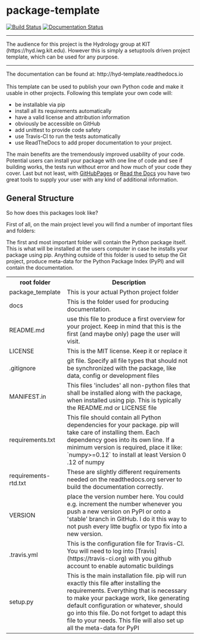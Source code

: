 # package-template

[![Build Status](https://travis-ci.org/KIT-HYD/package-template.svg?branch=master)](https://travis-ci.org/KIT-HYD/package-template)
[![Documentation Status](https://readthedocs.org/projects/hyd-template/badge/?version=latest)](http://hyd-template.readthedocs.io/en/latest/?badge=latest)

<hr>
The audience for this project is the 
Hydrology group at KIT (https://hyd.iwg.kit.edu). However this is simply a 
setuptools driven project template, which can be used for any purpose.
<hr>
The documentation can be found at: http://hyd-template.readthedocs.io <br>
<br>
This template can be used to publish your own Python code and make it usable 
in other projects. Following this template your own code will:

  * be installable via pip
  * install all its requirements automatically
  * have a valid license and attribution information
  * obviously be accessible on GitHub
  * add unittest to provide code safety
  * use Travis-CI to run the tests automatically
  * use ReadTheDocs to add proper documentation to your project.
  
The main benefits are the tremendously improved usability of your code. 
Potential users can install your package with one line of code and see if 
building works, the tests run without error and how much of your code they 
cover. Last but not least, with [GitHubPages](https://pages.github.com) 
or [Read the Docs](https://readthedocs.org) you have two great tools to 
supply your user with any kind of additional information.

## General Structure

So how does this packages look like? 

First of all, on the main project level you will find a number of important 
files and folders:

The first and most important folder will contain the Python package itself.
This is what will be installed at the users computer in case he installs your 
package using pip. Anything outside of this folder is used to setup the Git 
project, produce meta-data for the Python Package Index (PyPI) and will 
contain the documentation. 
 
<table class="table table-striped">
<tr><th>root folder</th><th>Description</th></tr>
<tr><td>package_template</td><td>This is your actual Python project 
folder</td></tr>
<tr><td>docs</td><td>This is the folder used for producing 
documentation.</td></tr>
<tr><td>README.md</td><td>use this file to produce a first overview 
for your project. Keep in mind that this is the first (and maybe only) page 
the user will visit.
</td></tr>
<tr><td>LICENSE</td><td>This is the MIT license. Keep it or replace it</td></tr>
<tr><td>.gitignore</td><td>git file. Specify all file types that 
should not be synchronized with the package, like data, config or development
 files</td></tr>
<tr><td>MANIFEST.in</td><td>This files 'includes' all non-python files that 
shall be installed along with the package, when installed using pip. This is 
typically the README.md or LICENSE file
</td></tr>
<tr><td>requirements.txt</td><td>This file should contain all Python 
dependencies for your package. pip will take care of installing them. 
Each dependency goes into its own line. If a minimum version is 
required, place it like: `numpy>=0.12` to install at least Version 0
.12 of numpy</td></tr>
<tr><td>requirements-rtd.txt</td><td>These are slightly different 
requirements needed on the readthedocs.org server to build the 
documentation correctly.</td></tr>
<tr><td>VERSION</td><td>place the version number here. You could e.g. 
increment the number whenever you push a new version on PyPI or onto a 
'stable' branch in GitHub. I do it this way to not push every litte bugfix or
 typo fix into a new version.
</td></tr>
<tr><td>.travis.yml</td><td>This is the configuration file for 
Travis-CI. You will need to log into [Travis](https://travis-ci.org) 
with you github account to enable automatic buildings</td></tr>
<tr><td>setup.py</td><td>This is the main installation file. pip will 
run exactly this file after installing the requirements. Everything 
that is necessary to make your package work, like generating default 
configuration or whatever, should go into this file. Do not fortget to adapt 
this file to your needs. This file will also set up all the meta-data for PyPI
</td></tr>
</table>